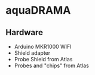 # aquaDRAMA

## Hardware

  * Arduino MKR1000 WIFI
  * Shield adapter
  * Probe Shield from Atlas
  * Probes and "chips" from Atlas
